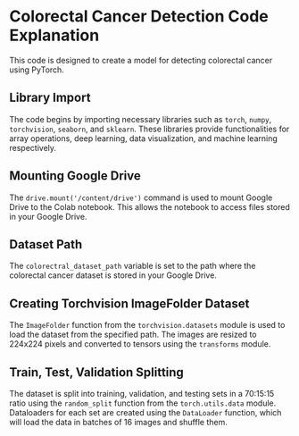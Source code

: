 # Colorectal Cancer Detection Code Explanation

This code is designed to create a model for detecting colorectal cancer using PyTorch. 

## Library Import
The code begins by importing necessary libraries such as `torch`, `numpy`, `torchvision`, `seaborn`, and `sklearn`. These libraries provide functionalities for array operations, deep learning, data visualization, and machine learning respectively.

## Mounting Google Drive
The `drive.mount('/content/drive')` command is used to mount Google Drive to the Colab notebook. This allows the notebook to access files stored in your Google Drive.

## Dataset Path
The `colorectral_dataset_path` variable is set to the path where the colorectal cancer dataset is stored in your Google Drive.

## Creating Torchvision ImageFolder Dataset
The `ImageFolder` function from the `torchvision.datasets` module is used to load the dataset from the specified path. The images are resized to 224x224 pixels and converted to tensors using the `transforms` module.

## Train, Test, Validation Splitting
The dataset is split into training, validation, and testing sets in a 70:15:15 ratio using the `random_split` function from the `torch.utils.data` module. Dataloaders for each set are created using the `DataLoader` function, which will load the data in batches of 16 images and shuffle them.

